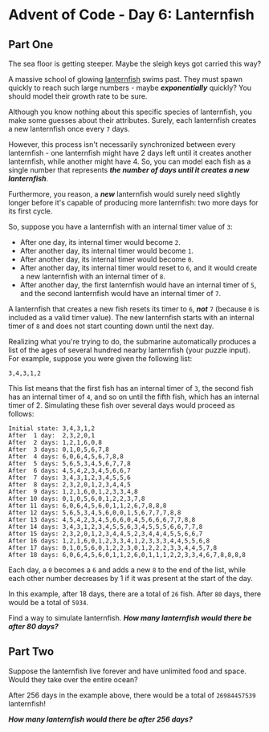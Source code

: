 # Advent of Code - Day 6: Lanternfish

## Part One

The sea floor is getting steeper. Maybe the sleigh keys got carried this
way?

A massive school of glowing [lanternfish](https://en.wikipedia.org/wiki/Lanternfish) swims past. They must spawn quickly
to reach such large numbers - maybe _**exponentially**_ quickly? You should model
their growth rate to be sure.

Although you know nothing about this specific species of lanternfish, you
make some guesses about their attributes. Surely, each lanternfish creates
a new lanternfish once every `7` days.

However, this process isn't necessarily synchronized between every
lanternfish - one lanternfish might have 2 days left until it creates
another lanternfish, while another might have 4. So, you can model each
fish as a single number that represents _**the number of days until it creates
a new lanternfish**_.

Furthermore, you reason, a _**new**_ lanternfish would surely need slightly
longer before it's capable of producing more lanternfish: two more days for
its first cycle.

So, suppose you have a lanternfish with an internal timer value of `3`:

  - After one day, its internal timer would become `2`.
  - After another day, its internal timer would become `1`.
  - After another day, its internal timer would become `0`.
  - After another day, its internal timer would reset to `6`, and it would
    create a new lanternfish with an internal timer of `8`.
  - After another day, the first lanternfish would have an internal timer
    of `5`, and the second lanternfish would have an internal timer of `7`.

A lanternfish that creates a new fish resets its timer to `6`, _**not**_ `7` (because
`0` is included as a valid timer value). The new lanternfish starts with an
internal timer of `8` and does not start counting down until the next day.

Realizing what you're trying to do, the submarine automatically produces a
list of the ages of several hundred nearby lanternfish (your puzzle input).
For example, suppose you were given the following list:

    3,4,3,1,2

This list means that the first fish has an internal timer of `3`, the second
fish has an internal timer of `4`, and so on until the fifth fish, which has
an internal timer of 2. Simulating these fish over several days would
proceed as follows:

    Initial state: 3,4,3,1,2
    After  1 day:  2,3,2,0,1
    After  2 days: 1,2,1,6,0,8
    After  3 days: 0,1,0,5,6,7,8
    After  4 days: 6,0,6,4,5,6,7,8,8
    After  5 days: 5,6,5,3,4,5,6,7,7,8
    After  6 days: 4,5,4,2,3,4,5,6,6,7
    After  7 days: 3,4,3,1,2,3,4,5,5,6
    After  8 days: 2,3,2,0,1,2,3,4,4,5
    After  9 days: 1,2,1,6,0,1,2,3,3,4,8
    After 10 days: 0,1,0,5,6,0,1,2,2,3,7,8
    After 11 days: 6,0,6,4,5,6,0,1,1,2,6,7,8,8,8
    After 12 days: 5,6,5,3,4,5,6,0,0,1,5,6,7,7,7,8,8
    After 13 days: 4,5,4,2,3,4,5,6,6,0,4,5,6,6,6,7,7,8,8
    After 14 days: 3,4,3,1,2,3,4,5,5,6,3,4,5,5,5,6,6,7,7,8
    After 15 days: 2,3,2,0,1,2,3,4,4,5,2,3,4,4,4,5,5,6,6,7
    After 16 days: 1,2,1,6,0,1,2,3,3,4,1,2,3,3,3,4,4,5,5,6,8
    After 17 days: 0,1,0,5,6,0,1,2,2,3,0,1,2,2,2,3,3,4,4,5,7,8
    After 18 days: 6,0,6,4,5,6,0,1,1,2,6,0,1,1,1,2,2,3,3,4,6,7,8,8,8,8

Each day, a `0` becomes a `6` and adds a new `8` to the end of the list, while
each other number decreases by 1 if it was present at the start of the day.

In this example, after 18 days, there are a total of `26` fish. After `80`
days, there would be a total of `5934`.

Find a way to simulate lanternfish. _**How many lanternfish would there be
after 80 days?**_

## Part Two

Suppose the lanternfish live forever and have unlimited food and space.
Would they take over the entire ocean?

After 256 days in the example above, there would be a total of `26984457539`
lanternfish!

_**How many lanternfish would there be after 256 days?**_
